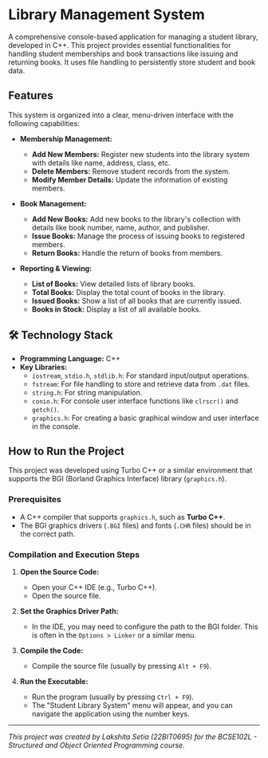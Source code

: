 # Library Management System

A comprehensive console-based application for managing a student library, developed in C++. This project provides essential functionalities for handling student memberships and book transactions like issuing and returning books. It uses file handling to persistently store student and book data.

## Features

This system is organized into a clear, menu-driven interface with the following capabilities:

* **Membership Management:**
    * **Add New Members:** Register new students into the library system with details like name, address, class, etc.
    * **Delete Members:** Remove student records from the system.
    * **Modify Member Details:** Update the information of existing members.

* **Book Management:**
    * **Add New Books:** Add new books to the library's collection with details like book number, name, author, and publisher.
    * **Issue Books:** Manage the process of issuing books to registered members.
    * **Return Books:** Handle the return of books from members.

* **Reporting & Viewing:**
    * **List of Books:** View detailed lists of library books.
    * **Total Books:** Display the total count of books in the library.
    * **Issued Books:** Show a list of all books that are currently issued.
    * **Books in Stock:** Display a list of all available books.

## 🛠️ Technology Stack

* **Programming Language:** C++
* **Key Libraries:**
    * `iostream`, `stdio.h`, `stdlib.h`: For standard input/output operations.
    * `fstream`: For file handling to store and retrieve data from `.dat` files.
    * `string.h`: For string manipulation.
    * `conio.h`: For console user interface functions like `clrscr()` and `getch()`.
    * `graphics.h`: For creating a basic graphical window and user interface in the console.

## How to Run the Project

This project was developed using Turbo C++ or a similar environment that supports the BGI (Borland Graphics Interface) library (`graphics.h`).

### Prerequisites

* A C++ compiler that supports `graphics.h`, such as **Turbo C++**.
* The BGI graphics drivers (`.BGI` files) and fonts (`.CHR` files) should be in the correct path.

### Compilation and Execution Steps

1.  **Open the Source Code:**
    * Open your C++ IDE (e.g., Turbo C++).
    * Open the source file.

2.  **Set the Graphics Driver Path:**
    * In the IDE, you may need to configure the path to the BGI folder. This is often in the `Options > Linker` or a similar menu.

3.  **Compile the Code:**
    * Compile the source file (usually by pressing `Alt + F9`).

4.  **Run the Executable:**
    * Run the program (usually by pressing `Ctrl + F9`).
    * The "Student Library System" menu will appear, and you can navigate the application using the number keys.

---
_This project was created by Lakshita Setia (22BIT0695) for the BCSE102L - Structured and Object Oriented Programming course._
